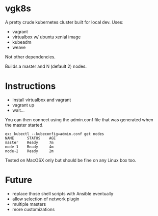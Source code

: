 # vgk8s

A pretty crude kubernetes cluster built for local dev.
Uses:
* vagrant
* virtualbox w/ ubuntu xenial image
* kubeadm
* weave

Not other dependencies.

Builds a master and N (default 2) nodes.

# Instructions

* Install virtualbox and vagrant
* vagrant up
* wait...

You can then connect using the admin.conf file that was generated when the master started.
```
ex: kubectl --kubeconfig=admin.conf get nodes
NAME      STATUS    AGE
master    Ready     7m
node-1    Ready     4m
node-2    Ready     2m
```
Tested on MacOSX only but should be fine on any Linux box too.

# Future

* replace those shell scripts with Ansible eventually
* allow selection of network plugin
* multiple masters
* more customizations
